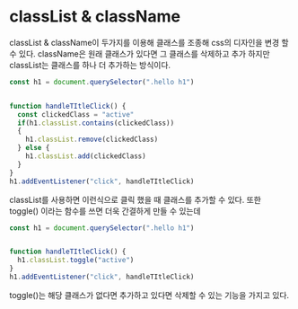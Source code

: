 # classList & className

classList & className이 두가지를 이용해 클래스를 조종해 css의 디자인을 변경 할 수 있다. className은 원래 클래스가 있다면 그 클래스를 삭제하고 추가 하지만 classList는 클래스를 하나 더 추가하는 방식이다.

```javascript
const h1 = document.querySelector(".hello h1")


function handleTItleClick() {
  const clickedClass = "active"
  if(h1.classList.contains(clickedClass))
  {
    h1.classList.remove(clickedClass)
  } else {
    h1.classList.add(clickedClass)
  }
}
h1.addEventListener("click", handleTItleClick)
```
classList를 사용하면 이런식으로 클릭 했을 때 클래스를 추가할 수 있다. 또한 toggle() 이라는 함수를 쓰면 더욱 간결하게 만들 수 있는데

``` javascript
const h1 = document.querySelector(".hello h1")


function handleTItleClick() {
  h1.classList.toggle("active")
}
h1.addEventListener("click", handleTItleClick)

```

toggle()는 해당 클래스가 없다면 추가하고 있다면 삭제할 수 있는 기능을 가지고 있다.